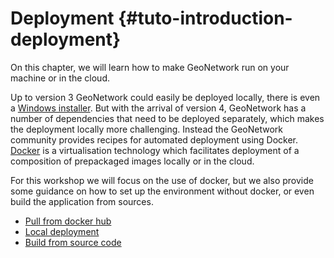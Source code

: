 # Deployment {#tuto-introduction-deployment}

On this chapter, we will learn how to make GeoNetwork run on your machine or in the cloud.

Up to version 3 GeoNetwork could easily be deployed locally, there is even a [Windows installer](https://my.geocat.net/download/category/6/GeoNetwork.html). But with the arrival of version 4, GeoNetwork has a number of dependencies that need to be deployed separately, which makes the deployment locally more challenging. Instead the GeoNetwork community provides recipes for automated deployment using Docker. [Docker](https://docker.com) is a virtualisation technology which facilitates deployment of a composition of prepackaged images locally or in the cloud.

For this workshop we will focus on the use of docker, but we also provide some guidance on how to set up the environment without docker, or even build the application from sources.

-   [Pull from docker hub](docker.md)
-   [Local deployment](deploy.md)
-   [Build from source code](build.md)
